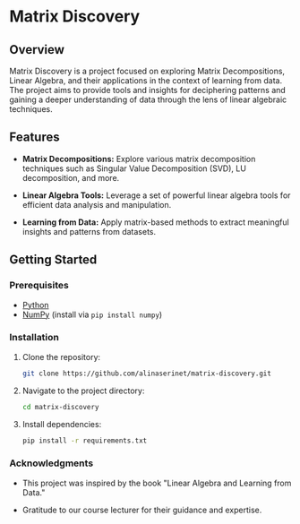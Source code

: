 # Matrix Discovery

## Overview

Matrix Discovery is a project focused on exploring Matrix Decompositions, Linear Algebra, and their applications in the context of learning from data. The project aims to provide tools and insights for deciphering patterns and gaining a deeper understanding of data through the lens of linear algebraic techniques.

## Features

-   **Matrix Decompositions:** Explore various matrix decomposition techniques such as Singular Value Decomposition (SVD), LU decomposition, and more.

-   **Linear Algebra Tools:** Leverage a set of powerful linear algebra tools for efficient data analysis and manipulation.

-   **Learning from Data:** Apply matrix-based methods to extract meaningful insights and patterns from datasets.

## Getting Started

### Prerequisites

-   [Python](https://www.python.org/)
-   [NumPy](https://numpy.org/) (install via `pip install numpy`)

### Installation

1. Clone the repository:

    ```bash
    git clone https://github.com/alinaserinet/matrix-discovery.git
    ```

2. Navigate to the project directory:

    ```bash
    cd matrix-discovery
    ```

3. Install dependencies:
    ```bash
    pip install -r requirements.txt
    ```

### Acknowledgments

-   This project was inspired by the book "Linear Algebra and Learning from Data."

-   Gratitude to our course lecturer for their guidance and expertise.
